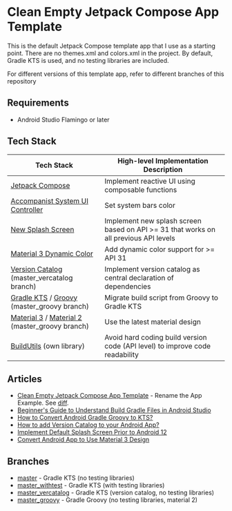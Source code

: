 # Clean Empty Jetpack Compose App Template

This is the default Jetpack Compose template app that I use as a starting point. There are no themes.xml and colors.xml in the project. By default, Gradle KTS is used, and no testing libraries are included. 

For different versions of this template app, refer to different branches of this repository

## Requirements
- Android Studio Flamingo or later

## Tech Stack
| Tech Stack | High-level Implementation Description |
| --- | --- |
| [Jetpack Compose](https://developer.android.com/jetpack/compose) | Implement reactive UI using composable functions | 
| [Accompanist System UI Controller](https://google.github.io/accompanist/systemuicontroller) | Set system bars color |
| [New Splash Screen](https://developer.android.com/develop/ui/views/launch/splash-screen) | Implement new splash screen based on API >= 31 that works on all previous API levels |
| [Material 3 Dynamic Color](https://m3.material.io/styles/color/dynamic-color/overview) | Add dynamic color support for >= API 31 |
| [Version Catalog](https://docs.gradle.org/current/userguide/platforms.html) (master_vercatalog branch) | Implement version catalog as central declaration of dependencies |
| [Gradle KTS](https://docs.gradle.org/current/userguide/kotlin_dsl.html) / [Groovy](https://groovy-lang.org/) (master_groovy branch) | Migrate build script from Groovy to Gradle KTS |
| [Material 3](https://m3.material.io/) / [Material 2](https://m2.material.io/) (master_groovy branch) | Use the latest material design |
| [BuildUtils](https://github.com/vinchamp77/buildutils) (own library) | Avoid hard coding build version code (API level) to improve code readability |

## Articles
- [Clean Empty Jetpack Compose App Template](https://vtsen.hashnode.dev/clean-empty-jetpack-compose-app-template) - Rename the App Example. See [diff](https://github.com/vinchamp77/Demo_CleanEmptyCompose/commit/4f86b00ebfa04a91e830f312cfd6c442d23e885a).
- [Beginner's Guide to Understand Build Gradle Files in Android Studio](https://vtsen.hashnode.dev/beginners-guide-to-understand-build-gradle-files-in-android-studio)
- [How to Convert Android Gradle Groovy to KTS?](https://vtsen.hashnode.dev/how-to-convert-android-gradle-groovy-to-kts)
- [How to add Version Catalog to your Android App?](https://vtsen.hashnode.dev/how-to-add-version-catalog-to-your-android-app)
- [Implement Default Splash Screen Prior to Android 12](https://vtsen.hashnode.dev/implement-default-splash-screen-prior-to-android-12)
- [Convert Android App to Use Material 3 Design](https://vtsen.hashnode.dev/convert-android-app-to-use-material-3-design)

## Branches
- [master](https://github.com/vinchamp77/Demo_CleanEmptyCompose) - Gradle KTS (no testing libraries)
- [master_withtest](https://github.com/vinchamp77/Demo_CleanEmptyCompose/tree/master_notest) - Gradle KTS (with testing libraries)
- [master_vercatalog](https://github.com/vinchamp77/Demo_CleanEmptyCompose/tree/master_vercatalog) - Gradle KTS (version catalog, no testing libraries) 
- [master_groovy](https://github.com/vinchamp77/Demo_CleanEmptyCompose/tree/master_groovy) - Gradle Groovy (no testing libraries, material 2)
